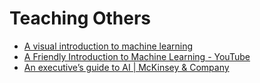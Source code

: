 # Teaching Others

* [A visual introduction to machine learning](http://www.r2d3.us/visual-intro-to-machine-learning-part-1/)
* [A Friendly Introduction to Machine Learning - YouTube](https://www.youtube.com/watch?v=IpGxLWOIZy4)
* [An executive’s guide to AI \| McKinsey & Company](https://www.mckinsey.com/business-functions/mckinsey-analytics/our-insights/an-executives-guide-to-ai)

